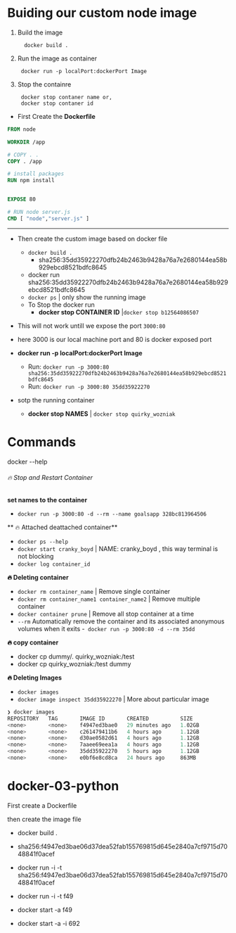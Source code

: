 # Buiding our custom node image
<!-- - 28 -->
1. Build the image
       
         docker build .

2. Run the image as container 
        
        docker run -p localPort:dockerPort Image

3. Stop the containre

        docker stop contaner name or,
        docker stop contaner id


- First Create the **Dockerfile**
```dockerfile
FROM node

WORKDIR /app

# COPY . .
COPY . /app

# install packages 
RUN npm install


EXPOSE 80

# RUN node server.js
CMD [ "node","server.js" ]
```

--- 
- Then create the custom image based on docker file
    - `docker build .` 
        - sha256:35dd35922270dfb24b2463b9428a76a7e2680144ea58b929ebcd8521bdfc8645  
    - docker run sha256:35dd35922270dfb24b2463b9428a76a7e2680144ea58b929ebcd8521bdfc8645 
    - `docker ps` | only show the running image 
    - To Stop the docker run
        - **docker stop CONTAINER ID** |` docker stop b12564086507 `
        
- This will not work untill we expose the port `3000:80`
- here 3000 is our local machine port and 80 is docker exposed port
-  **docker run -p localPort:dockerPort Image**
    - Run: `docker run -p 3000:80 sha256:35dd35922270dfb24b2463b9428a76a7e2680144ea58b929ebcd8521bdfc8645 ` 
    - Run: `docker run -p 3000:80 35dd35922270 ` 
- sotp the running container 
    - **docker stop NAMES** | `docker stop quirky_wozniak`
    

# Commands

docker --help

######    🔥 Stop and Restart Container 

**set names to the container**
- `docker run -p 3000:80 -d --rm --name goalsapp 328bc813964506`

** 🔥  Attached deattached container**

- `docker ps --help` 
- `docker start cranky_boyd`   | NAME: cranky_boyd , this way terminal is not blocking 
- `docker log container_id`


**🔥 Deleting container**
- `docker rm container_name` | Remove single container
- `docker rm container_name1 container_name2` | Remove multiple container
- `docker container prune` | Remove all stop container at a time
- `--rm` Automatically remove the container and its associated anonymous volumes when it exits
    -` docker run -p 3000:80 -d --rm 35dd` 


**🔥 copy container**
- docker cp dummy/. quirky_wozniak:/test
- docker cp quirky_wozniak:/test dummy


**🔥 Deleting Images**

- `docker images`
- `docker image inspect 35dd35922270`  | More about particular image

```powershell
❯ docker images
REPOSITORY   TAG       IMAGE ID       CREATED          SIZE
<none>       <none>    f4947ed3bae0   29 minutes ago   1.02GB
<none>       <none>    c261479411b6   4 hours ago      1.12GB
<none>       <none>    d30ae0582d61   4 hours ago      1.12GB
<none>       <none>    7aaee69eea1a   4 hours ago      1.12GB
<none>       <none>    35dd35922270   5 hours ago      1.12GB
<none>       <none>    e0bf6e8cd8ca   24 hours ago     863MB
```


# docker-03-python

First create a Dockerfile

then create the image file 
- docker build .
- sha256:f4947ed3bae06d37dea52fab155769815d645e2840a7cf9715d7048841f0acef

- docker run -i -t sha256:f4947ed3bae06d37dea52fab155769815d645e2840a7cf9715d7048841f0acef
- docker run -i -t f49   
- docker start -a f49
- docker start -a -i 692


